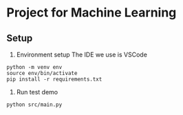# Project for Machine Learning
## Setup
1. Environment setup
The IDE we use is VSCode
```
python -m venv env
source env/bin/activate
pip install -r requirements.txt
```

1. Run test demo
```
python src/main.py
```